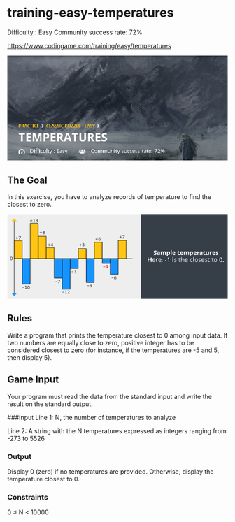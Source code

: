 # training-easy-temperatures
Difficulty : Easy   Community success rate: 72%

https://www.codingame.com/training/easy/temperatures

![alt text](screenshots/ScreenShot001.png)

## The Goal

In this exercise, you have to analyze records of temperature to find the closest to zero.

![alt text](screenshots/ScreenShot002.png)


## Rules

Write a program that prints the temperature closest to 0 among input data. If two numbers are equally close to zero, positive integer has to be considered closest to zero (for instance, if the temperatures are -5 and 5, then display 5).

## Game Input

Your program must read the data from the standard input and write the result on the standard output.

###Input
Line 1: N, the number of temperatures to analyze

Line 2: A string with the N temperatures expressed as integers ranging from -273 to 5526

### Output
Display 0 (zero) if no temperatures are provided. Otherwise, display the temperature closest to 0.

### Constraints
0 ≤ N < 10000

